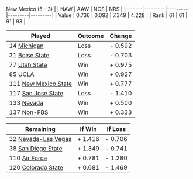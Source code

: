 New Mexico (5 - 3)
|       |   NAW   |   AAW   |   NCS   |   NRS   |
|-------|---------|---------|---------|---------|
| Value |   0.736 |   0.092 |   7.349 |   4.228 |
| Rank  |      61 |      61 |      91 |      93 |

| Played                    | Outcome    |  Change  |
|---------------------------|------------|----------|
|  14 [Michigan              ](Michigan.md)| Loss       | -  0.592 |
|  31 [Boise State           ](BoiseState.md)| Loss       | -  0.703 |
|  77 [Utah State            ](UtahState.md)| Win        | +  0.975 |
|  85 [UCLA                  ](UCLA.md)| Win        | +  0.927 |
| 111 [New Mexico State      ](NewMexicoState.md)| Win        | +  0.777 |
| 117 [San Jose State        ](SanJoseState.md)| Loss       | -  1.410 |
| 133 [Nevada                ](Nevada.md)| Win        | +  0.500 |
| 137 [Non-FBS               ](NonFBS.md)| Win        | +  0.333 |

| Remaining                 |  If Win  |  If Loss |
|---------------------------|----------|----------|
|  32 [Nevada-Las Vegas      ](NevadaLasVegas.md)| +  1.416 | -  0.706 |
|  38 [San Diego State       ](SanDiegoState.md)| +  1.349 | -  0.741 |
| 110 [Air Force             ](AirForce.md)| +  0.781 | -  1.280 |
| 120 [Colorado State        ](ColoradoState.md)| +  0.681 | -  1.469 |

